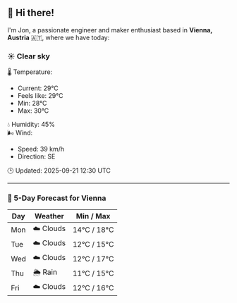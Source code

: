 ## 👋 Hi there!

I'm Jon, a passionate engineer and maker enthusiast based in **Vienna, Austria** 🇦🇹, where we have today:

### ☀️ Clear sky 

🌡️ Temperature: 
* Current: 29°C
* Feels like: 29°C
* Min: 28°C 
* Max: 30°C  

💧 Humidity: 45%  
🌬️ Wind: 
* Speed: 39 km/h 
* Direction: SE  

🕒 Updated: 2025-09-21 12:30 UTC

---

### 📅 5-Day Forecast for Vienna

| Day | Weather | Min / Max |
|-----|---------|------------|
| Mon | ☁️ Clouds | 14°C / 18°C |
| Tue | ☁️ Clouds | 12°C / 15°C |
| Wed | ☁️ Clouds | 12°C / 17°C |
| Thu | 🌦️ Rain | 11°C / 15°C |
| Fri | ☁️ Clouds | 12°C / 16°C |
